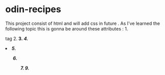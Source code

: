 # odin-recipes
This project consist of html and will add css in future . As I've learned the following topic this is gonna be around these  attributes :
            1.<p> tag
            2.<strong>
            3.<em>
            4.<li>
            5.<ol>
            6.<ul>
            7.<a>
            9.<img>